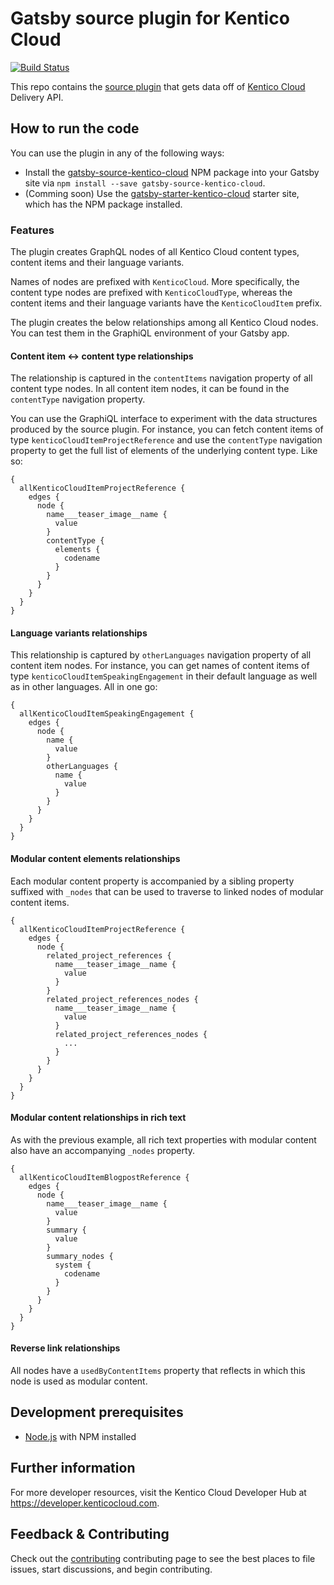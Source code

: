 # Gatsby source plugin for Kentico Cloud

[![Build Status](https://api.travis-ci.org/Kentico/gatsby-source-kentico-cloud.svg?branch=master)](https://travis-ci.org/Kentico/gatsby-source-kentico-cloud)

This repo contains the [source plugin](https://www.gatsbyjs.org/docs/recipes/#sourcing-data) that gets data off of [Kentico Cloud](https://kenticocloud.com) Delivery API.

## How to run the code

You can use the plugin in any of the following ways:

* Install the [gatsby-source-kentico-cloud](https://www.npmjs.com/package/gatsby-source-kentico-cloud) NPM package into your Gatsby site via `npm install --save gatsby-source-kentico-cloud`.
* (Comming soon) Use the [gatsby-starter-kentico-cloud](https://github.com/Kentico/gatsby-starter-kentico-cloud) starter site, which has the NPM package installed.

### Features

The plugin creates GraphQL nodes of all Kentico Cloud content types, content items and their language variants.

Names of nodes are prefixed with `KenticoCloud`. More specifically, the content type nodes are prefixed with `KenticoCloudType`, whereas the content items and their language variants have the `KenticoCloudItem` prefix.

The plugin creates the below relationships among all Kentico Cloud nodes. You can test them in the GraphiQL environment of your Gatsby app.

#### Content item <-> content type relationships

The relationship is captured in the `contentItems` navigation property of all content type nodes. In all content item nodes, it can be found in the `contentType` navigation property.

You can use the GraphiQL interface to experiment with the data structures produced by the source plugin. For instance, you can fetch content items of type `kenticoCloudItemProjectReference` and use the `contentType` navigation property to get the full list of elements of the underlying content type. Like so:

    {
      allKenticoCloudItemProjectReference {
        edges {
          node {
            name___teaser_image__name {
              value
            }
            contentType {
              elements {
                codename
              }
            }
          }
        }
      }
    }

#### Language variants relationships

This relationship is captured by `otherLanguages` navigation property of all content item nodes. For instance, you can get names of content items of type `kenticoCloudItemSpeakingEngagement` in their default language as well as in other languages. All in one go:

    {
      allKenticoCloudItemSpeakingEngagement {
        edges {
          node {
            name {
              value
            }
            otherLanguages {
              name {
                value
              }
            }
          }
        }
      }
    }
    
#### Modular content elements relationships

Each modular content property is accompanied by a sibling property suffixed with `_nodes` that can be used to traverse to linked nodes of modular content items.

    {
      allKenticoCloudItemProjectReference {
        edges {
          node {
            related_project_references {
              name___teaser_image__name {
                value
              }
            }
            related_project_references_nodes {
              name___teaser_image__name {
                value
              }
              related_project_references_nodes {
                ...
              }
            }
          }
        }
      }
    }

#### Modular content relationships in rich text

As with the previous example, all rich text properties with modular content also have an accompanying `_nodes` property.

    {
      allKenticoCloudItemBlogpostReference {
        edges {
          node {
            name___teaser_image__name {
              value
            }
            summary {
              value
            }
            summary_nodes {
              system {
                codename
              }
            }
          }
        }
      }
    }

#### Reverse link relationships

All nodes have a `usedByContentItems` property that reflects in which this node is used as modular content.

## Development prerequisites

* [Node.js](https://nodejs.org/) with NPM installed

## Further information

For more developer resources, visit the Kentico Cloud Developer Hub at https://developer.kenticocloud.com.

## Feedback & Contributing

Check out the [contributing](https://github.com/Kentico/gatsby-source-kentico-cloud/blob/master/CONTRIBUTING.md) contributing page to see the best places to file issues, start discussions, and begin contributing.
